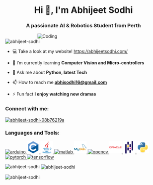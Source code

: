 <h1 align="center">Hi 👋, I'm Abhijeet Sodhi</h1>
<h3 align="center">A passionate AI & Robotics Student from Perth</h3>

<img align="right" alt="Coding" width="400" src="https://cdn.dribbble.com/users/1643824/screenshots/3429154/untitled-4.gif">

<p align="left"> <img src="https://komarev.com/ghpvc/?username=abhijeet-sodhi&label=Profile%20views&color=0e75b6&style=flat" alt="abhijeet-sodhi" /> </p>

- 💻 Take a look at my website! https://abhijeetsodhi.com/

- 🌱 I’m currently learning **Computer Vision and Micro-controllers**

- 💬 Ask me about **Python, latest Tech**

- 📫 How to reach me **abhisodhi16@gmail.com**

- ⚡ Fun fact **I enjoy watching new dramas**

<h3 align="left">Connect with me:</h3>
<p align="left">
<a href="https://linkedin.com/in/abhijeet-sodhi-08b76219a" target="blank"><img align="center" src="https://raw.githubusercontent.com/rahuldkjain/github-profile-readme-generator/master/src/images/icons/Social/linked-in-alt.svg" alt="abhijeet-sodhi-08b76219a" height="30" width="40" /></a>
</p>

<h3 align="left">Languages and Tools:</h3>
<p align="left"> <a href="https://www.arduino.cc/" target="_blank" rel="noreferrer"> <img src="https://cdn.worldvectorlogo.com/logos/arduino-1.svg" alt="arduino" width="40" height="40"/> </a> <a href="https://www.cprogramming.com/" target="_blank" rel="noreferrer"> <img src="https://raw.githubusercontent.com/devicons/devicon/master/icons/c/c-original.svg" alt="c" width="40" height="40"/> </a> <a href="https://www.java.com" target="_blank" rel="noreferrer"> <img src="https://raw.githubusercontent.com/devicons/devicon/master/icons/java/java-original.svg" alt="java" width="40" height="40"/> </a> <a href="https://www.mathworks.com/" target="_blank" rel="noreferrer"> <img src="https://upload.wikimedia.org/wikipedia/commons/2/21/Matlab_Logo.png" alt="matlab" width="40" height="40"/> </a> <a href="https://www.mysql.com/" target="_blank" rel="noreferrer"> <img src="https://raw.githubusercontent.com/devicons/devicon/master/icons/mysql/mysql-original-wordmark.svg" alt="mysql" width="40" height="40"/> </a> <a href="https://opencv.org/" target="_blank" rel="noreferrer"> <img src="https://www.vectorlogo.zone/logos/opencv/opencv-icon.svg" alt="opencv" width="40" height="40"/> </a> <a href="https://www.oracle.com/" target="_blank" rel="noreferrer"> <img src="https://raw.githubusercontent.com/devicons/devicon/master/icons/oracle/oracle-original.svg" alt="oracle" width="40" height="40"/> </a> <a href="https://pandas.pydata.org/" target="_blank" rel="noreferrer"> <img src="https://raw.githubusercontent.com/devicons/devicon/2ae2a900d2f041da66e950e4d48052658d850630/icons/pandas/pandas-original.svg" alt="pandas" width="40" height="40"/> </a> <a href="https://www.python.org" target="_blank" rel="noreferrer"> <img src="https://raw.githubusercontent.com/devicons/devicon/master/icons/python/python-original.svg" alt="python" width="40" height="40"/> </a> <a href="https://pytorch.org/" target="_blank" rel="noreferrer"> <img src="https://www.vectorlogo.zone/logos/pytorch/pytorch-icon.svg" alt="pytorch" width="40" height="40"/> </a> <a href="https://www.tensorflow.org" target="_blank" rel="noreferrer"> <img src="https://www.vectorlogo.zone/logos/tensorflow/tensorflow-icon.svg" alt="tensorflow" width="40" height="40"/> </a> </p>

<p><img align="left" src="https://github-readme-stats.vercel.app/api/top-langs?username=abhijeet-sodhi&show_icons=true&locale=en&layout=compact" alt="abhijeet-sodhi" /></p>

<p>&nbsp;<img align="center" src="https://github-readme-stats.vercel.app/api?username=abhijeet-sodhi&show_icons=true&locale=en" alt="abhijeet-sodhi" /></p>

<p><img align="center" src="https://github-readme-streak-stats.herokuapp.com/?user=abhijeet-sodhi&" alt="abhijeet-sodhi" /></p>
